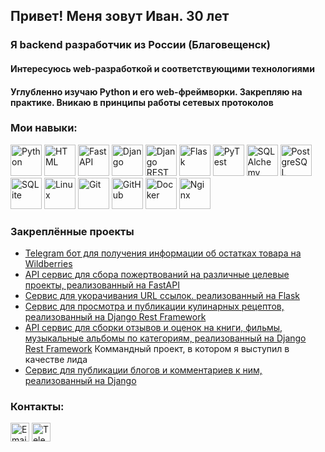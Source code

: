<div id="header" align="left">
  <h2>Привет! Меня зовут Иван. 30 лет</h2>
  <h3>Я backend разработчик из России (Благовещенск)</h3>
  <h4>Интересуюсь web-разработкой и соответствующими технологиями</h4>
  <h4>Углубленно изучаю Python и его web-фреймворки. Закрепляю на практике. Вникаю в принципы работы сетевых протоколов</h4>
</div>

### Мои навыки:
<div id="hardskills" align="left">
  <a href="https://www.python.org/" target="_blank" rel="noreferrer"><img src="https://cdn.jsdelivr.net/gh/devicons/devicon@latest/icons/python/python-original-wordmark.svg" width="50" height="50" title="Python"/></a>
  <a href="https://html.spec.whatwg.org/multipage/" target="_blank" rel="noreferrer"><img src="https://cdn.jsdelivr.net/gh/devicons/devicon@latest/icons/html5/html5-original-wordmark.svg" width="50" height="50" title="HTML"/></a>
  <a href="https://fastapi.tiangolo.com/ru/" target="_blank" rel="noreferrer"><img src="https://cdn.jsdelivr.net/gh/devicons/devicon@latest/icons/fastapi/fastapi-original-wordmark.svg" width="50" height="50" title="FastAPI"/></a>
  <a href="https://www.djangoproject.com/" target="_blank" rel="noreferrer"><img src="https://cdn.jsdelivr.net/gh/devicons/devicon@latest/icons/django/django-plain-wordmark.svg" width="50" height="50" title="Django"/></a>
  <a href="https://www.django-rest-framework.org/" target="_blank" rel="noreferrer"><img src="https://cdn.jsdelivr.net/gh/devicons/devicon@latest/icons/djangorest/djangorest-plain.svg" width="50" height="50" title="Django REST"/></a>
  <a href="https://flask.palletsprojects.com/en/3.0.x/" target="_blank" rel="noreferrer"><img src="https://cdn.jsdelivr.net/gh/devicons/devicon@latest/icons/flask/flask-original-wordmark.svg" width="50" height="50" title="Flask"/></a>
  <a href="https://docs.pytest.org/en/stable/" target="_blank" rel="noreferrer"><img src="https://cdn.jsdelivr.net/gh/devicons/devicon@latest/icons/pytest/pytest-original-wordmark.svg" width="50" height="50" title="PyTest"/></a>
  <a href="https://www.sqlalchemy.org/" target="_blank" rel="noreferrer"><img src="https://cdn.jsdelivr.net/gh/devicons/devicon@latest/icons/sqlalchemy/sqlalchemy-original-wordmark.svg" width="50" height="50" title="SQLAlchemy"/></a>
  <a href="https://www.postgresql.org/" target="_blank" rel="noreferrer"><img src="https://cdn.jsdelivr.net/gh/devicons/devicon@latest/icons/postgresql/postgresql-original-wordmark.svg" width="50" height="50" title="PostgreSQL"/></a>
  <a href="https://www.sqlite.org/" target="_blank" rel="noreferrer"><img src="https://cdn.jsdelivr.net/gh/devicons/devicon@latest/icons/sqlite/sqlite-original-wordmark.svg" width="50" height="50" title="SQLite"/></a>
  <a href="https://www.linux.org/" target="_blank" rel="noreferrer"><img src="https://cdn.jsdelivr.net/gh/devicons/devicon@latest/icons/linux/linux-original.svg" width="50" height="50" title="Linux"/></a>
  <a href="https://git-scm.com/" target="_blank" rel="noreferrer"><img src="https://cdn.jsdelivr.net/gh/devicons/devicon@latest/icons/git/git-original-wordmark.svg" width="50" height="50" title="Git"/></a>
  <a href="https://github.com/" target="_blank" rel="noreferrer"><img src="https://cdn.jsdelivr.net/gh/devicons/devicon@latest/icons/github/github-original-wordmark.svg" width="50" height="50" title="GitHub"/></a>
  <a href="https://www.docker.com/" target="_blank" rel="noreferrer"><img src="https://cdn.jsdelivr.net/gh/devicons/devicon@latest/icons/docker/docker-original-wordmark.svg" width="50" height="50" title="Docker"/></a>
  <a href="https://nginx.org/ru/" target="_blank" rel="noreferrer"><img src="https://cdn.jsdelivr.net/gh/devicons/devicon@latest/icons/nginx/nginx-original.svg" width="50" height="50" title="Nginx"/></a>
</div>

### Закреплённые проекты
  - [Telegram бот для получения информации об остатках товара на Wildberries](https://t.me/wb_bears_bot)
  - [API сервис для сбора пожертвований на различные целевые проекты, реализованный на FastAPI](https://github.com/ivanhom/QRkot_spreadsheets)
  - [Сервис для укорачивания URL ссылок. реализованный на Flask](https://github.com/ivanhom/yacut)
  - [Сервис для просмотра и публикации кулинарных рецептов, реализованный на Django Rest Framework](https://github.com/ivanhom/foodgram-project-react)
  - [API сервис для сборки отзывов и оценок на книги, фильмы, музыкальные альбомы по категориям, реализованный на Django Rest Framework](https://github.com/ivanhom/api_yamdb) Коммандный проект, в котором я выступил в качестве лида
  - [Сервис для публикации блогов и комментариев к ним, реализованный на Django](https://github.com/ivanhom/django_sprint4)

### Контакты:
<div id="socials" align="left">
  <a href="mailto:mr.homyuk@mail.ru"><img src="https://pngicon.ru/file/uploads/znachok-jelektronnoj-pochty.png" width="30" height="30" alt="Email"/></a>
  <a href="https://t.me/ivankhomyuk"><img src="https://cdn-icons-png.flaticon.com/512/5968/5968804.png" width="30" height="30" alt="Telegram"/></a>
</div>
